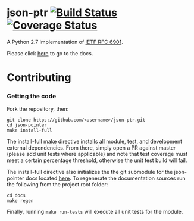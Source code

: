 # json-ptr [![Build Status](https://travis-ci.org/ermel272/json-pointer.svg?branch=master)](https://travis-ci.org/ermel272/json-pointer) [![Coverage Status](https://coveralls.io/repos/github/ermel272/json-pointer/badge.svg?branch=master)](https://coveralls.io/github/ermel272/json-pointer?branch=master)

A Python 2.7 implementation of [IETF RFC 6901](https://tools.ietf.org/html/rfc6901).

Please click [here](https://ermel272.github.io/json-pointer-docs/) to go to the docs.

# Contributing
### Getting the code

Fork the repository, then:

```
git clone https://github.com/<username>/json-ptr.git
cd json-pointer
make install-full
```

The install-full make directive installs all module, test, and development external dependencies.
From there, simply open a PR against master (please add unit tests where applicable) and note that test coverage
must meet a certain percentage threshold, otherwise the unit test build will fail.

The install-full directive also initializes the the git submodule for the json-pointer docs
located [here](https://github.com/ermel272/json-pointer-docs). To regenerate the documentation sources run the following
from the project root folder:

```
cd docs
make regen
```

Finally, running `make run-tests` will execute all unit tests for the module.